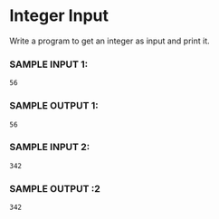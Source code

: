 # Integer Input

Write a program to get an integer as input and print it.

### SAMPLE INPUT 1:

```
56
```

### SAMPLE OUTPUT 1:

```
56
```

### SAMPLE INPUT 2:

```
342
```

### SAMPLE OUTPUT :2

```
342
```
